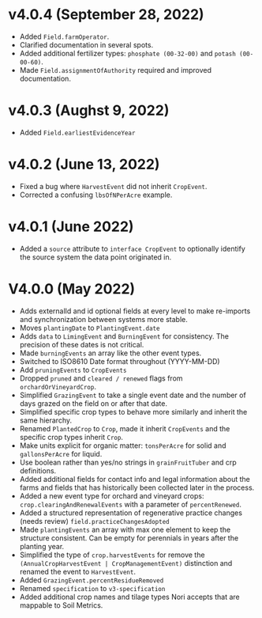 # v4.0.4 (September 28, 2022)
* Added `Field.farmOperator`.
* Clarified documentation in several spots.
* Added additional fertilizer types: `phosphate (00-32-00)` and `potash (00-00-60)`.
* Made `Field.assignmentOfAuthority` required and improved documentation.

# v4.0.3 (Aughst 9, 2022)
* Added `Field.earliestEvidenceYear`

# v4.0.2 (June 13, 2022)
* Fixed a bug where `HarvestEvent` did not inherit `CropEvent`.
* Corrected a confusing `lbsOfNPerAcre` example.

# v4.0.1 (June 2022)

* Added a `source` attribute to `interface CropEvent` to optionally identify the source system
the data point originated in.

# V4.0.0 (May 2022)

 * Adds externalId and id optional fields at every level to make re-imports and synchronization between systems more stable.
 * Moves `plantingDate` to `PlantingEvent.date`
 * Adds `data` to `LimingEvent` and `BurningEvent` for consistency.  The precision of these dates is not critical.
 * Made `burningEvents` an array like the other event types.
 * Switched to ISO8610 Date format throughout (YYYY-MM-DD)
 * Add `pruningEvents` to `CropEvents`
 * Dropped `pruned` and `cleared / renewed` flags from `orchardOrVineyardCrop`.
 * Simplified `GrazingEvent` to take a single event date and the number of days grazed on the field on or after that date.
 * Simplified specific crop types to behave more similarly and inherit the same hierarchy.
 * Renamed `PlantedCrop` to `Crop`, made it inherit `CropEvents` and the specific crop types inherit `Crop`.
 * Make units explicit for organic matter: `tonsPerAcre` for solid and `gallonsPerAcre` for liquid.
 * Use boolean rather than yes/no strings in `grainFruitTuber` and crp definitions.
 * Added additional fields for contact info and legal information about the farms and fields
   that has historically been collected later in the process.
 * Added a new event type for orchard and vineyard crops: `crop.clearingAndRenewalEvents` with a parameter of `percentRenewed`.
 * Added a structured representation of regenerative practice changes (needs review) `field.practiceChangesAdopted`
 * Made `plantingEvents` an array with max one element to keep the structure consistent.  Can be empty for perennials in years after the planting year.
 * Simplified the type of `crop.harvestEvents` for remove the `(AnnualCropHarvestEvent | CropManagementEvent)` distinction and renamed the event to `HarvestEvent`.
 * Added `GrazingEvent.percentResidueRemoved`
 * Renamed `specification` to `v3-specification`
 * Added additional crop names and tilage types Nori accepts that are mappable to Soil Metrics.
